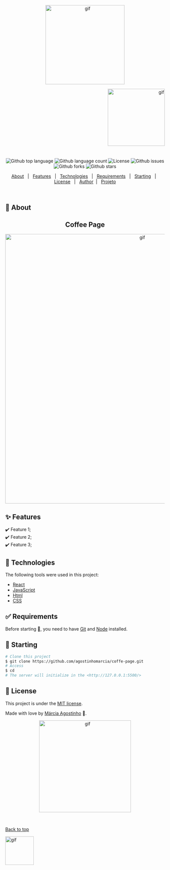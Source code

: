 
<p align="center">
   <img src="https://media.giphy.com/media/f4DwliA8CtelpPD1kN/giphy.gif" alt="gif" width="250"/>
</p>

<p align="right">
   <img src="https://media.giphy.com/media/5sYiDFmd6dovo6qvJG/giphy.gif" alt="gif" width="180"/>
</p>




<h1 align="center"></h1>

<p align="center">
  <img alt="Github top language" src="https://img.shields.io/github/languages/top/agostinhomarcia/page-coffee?color=CD853F">

  <img alt="Github language count" src="https://img.shields.io/github/languages/count/agostinhomarcia/page-coffee?color=CD853F">

  

  <img alt="License" src="https://img.shields.io/github/license/agostinhomarcia/page-coffee?color=CD853F">

   <img alt="Github issues" src="https://img.shields.io/github/issues/agostinhomarcia/page-coffee?color=CD853F" /> 

   <img alt="Github forks" src="https://img.shields.io/github/forks/agostinhomarcia/page-coffee?color=CD853F" /> 

   <img alt="Github stars" src="https://img.shields.io/github/stars/agostinhomarcia/page-coffee?color=CD853F" /> 
</p>


<p align="center">
  <a href="#dart-about">About</a> &#xa0; | &#xa0; 
  <a href="#sparkles-features">Features</a> &#xa0; | &#xa0;
  <a href="#rocket-technologies">Technologies</a> &#xa0; | &#xa0;
  <a href="#white_check_mark-requirements">Requirements</a> &#xa0; | &#xa0;
  <a href="#checkered_flag-starting">Starting</a> &#xa0; | &#xa0;
  <a href="#memo-license">License</a> &#xa0; | &#xa0;
  <a href="https://github.com/agostinhomarcia" target="_blank">Author</a>&#xa0; | &#xa0
  <a href="https://teal-mandazi-6c1dd0.netlify.app/" target="_blank" rel="noopener noreferrer">Projeto</a>
</p>

<br>

## :dart: About ##


<h2 align="center"> Coffee Page  </h2>

<p align="center">
   <img src="https://media.giphy.com/media/oGoirJ2xLFiRlP9YBV/giphy.gif" alt="gif" width="850"/>
</p>


## :sparkles: Features ##

:heavy_check_mark: Feature 1;\
:heavy_check_mark: Feature 2;\
:heavy_check_mark: Feature 3;

## :rocket: Technologies ##

The following tools were used in this project:

- [React](https://pt-br.reactjs.org/)
- [JavaScript](https://developer.mozilla.org/pt-BR/docs/Web/JavaScript) 
- [Html](https://developer.mozilla.org/pt-BR/docs/Web/HTML/Element/html/)  
- [CSS](https://developer.mozilla.org/pt-BR/docs/Web/CSS)  


## :white_check_mark: Requirements ##

Before starting :checkered_flag:, you need to have [Git](https://git-scm.com) and [Node](https://nodejs.org/en/) installed.

## :checkered_flag: Starting ##

```bash
# Clone this project
$ git clone https://github.com/agostinhomarcia/coffe-page.git
# Access
$ cd 
# The server will initialize in the <http://127.0.0.1:5500/>
```


## :memo: License ##


This project is under the [MIT license](./LICENSE).

Made with love by [Márcia Agostinho](https://github.com/agostinhomarcia) 🚀.




<p align="center">
   <img src="https://media.giphy.com/media/SkrYhCJcn95XG1qx3R/giphy.gif" alt="gif" width="290"/>
</p>

&#xa0;

<a href="#top">Back to top </a>


 <img src="https://media.giphy.com/media/EfsTlCePwy3JRqD84T/giphy.gif" alt="gif" width="90"/>
